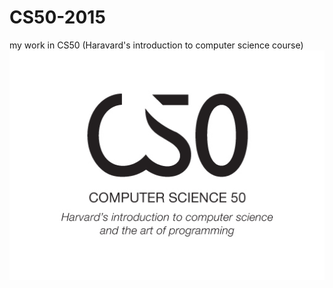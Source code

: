 # CS50-2015
my work in CS50 (Haravard's introduction to computer science course)
![](CS50-logo.jpg)
